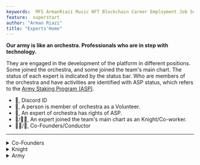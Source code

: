 ```yaml
---
keywords:  MFS ArmanRiazi Music NFT Blockchain Career Employment Job Superstar
feature:  superstart
author: "Arman Riazi"
title: "Experts'Home"
---
```


**Our army is like an orchestra. Professionals who are in step with technology.**

They are engaged in the development of the platform in different positions. Some joined the orchestra, and some joined the team's main chart. The status of each expert is indicated by the status bar. Who are members of the orchestra and have activities are identified with ASP status, which refers to the [Army Staking Program (ASP)](../career/Employment.md).

- 💌, Discord ID
- 🤝, A person is member of orchestra as a Volunteer.
- 🤑, An expert of orchestra has rights of ASP.
- 🦹/🦹‍♂️, An expert joined the team's main chart as an Knight/Co-worker.
- 🤴🏻/👸, Co-Founders/Conductor

---


<details>
  <summary>Co-Founders</summary>
<img src="https://aramis-tech.github.io/assets/me.jpg" width="100" height="150"  class="center"/><blockquote>Arman Riazi.Web Developer, Blockchain Specialist, M.Sc.💌armanriyazi.github.io#5111 🤝🤴🏻🦹‍♂️ </blockquote>
</details>
<details>
  <summary>Knight</summary>
</details>
<details>
  <summary>Army</summary>    
  <div class="row">
    <div class="column">
    <img src="https://avatars.githubusercontent.com/u/63037202?v=4" width="100" height="150"  class="center"/><blockquote>AhmedKhalil. EMBA, M.Sc Digital Currency 🤝 </blockquote>
    </div>
    <div class="column">
        <img src="https://avatars.githubusercontent.com/u/40033608?v=4" width="100" height="150"  class="center"/><blockquote>FaithRoberts.FrontEnd Developer.💌faytey7 🤝</blockquote>
    </div>
    <div class="column">
        <img src="https://aramis-tech.github.io/assets/add-image.png" alt="Add yourself here" width="100" height="150"  class="center"/>
    </div>
  </div>
</details>

